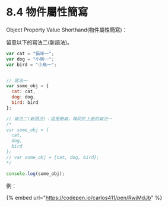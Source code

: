 # 8.4 物件屬性簡寫

Object Property Value Shorthand(物件屬性簡寫)：

留意以下的寫法二(新語法)。

```javascript
var cat = "貓咪一";
var dog = "小狗一";
var bird = "小鳥一";


// 寫法一
var some_obj = {
  cat: cat,
  dog: dog,
  bird: bird
};

// 寫法二(新語法)：這是簡寫，等同於上面的寫法一
/*
var some_obj = {
  cat,
  dog,
  bird
};
// var some_obj = {cat, dog, bird};
*/

console.log(some_obj);
```



例：

{% embed url="https://codepen.io/carlos411/pen/RwjMdJb" %}

